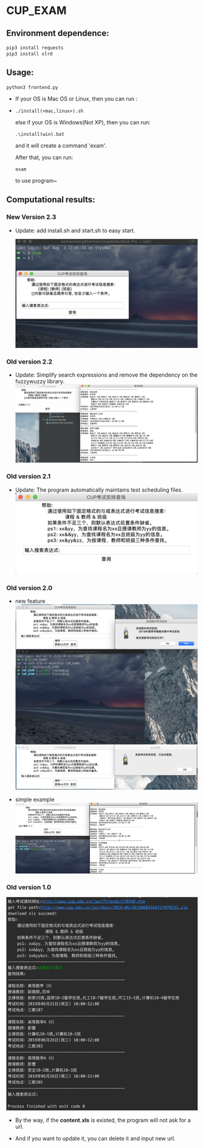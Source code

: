 # CUP_EXAM  

## Environment dependence:  
```shell
pip3 install requests
pip3 install xlrd
```

## Usage:  
```shell
python3 frontend.py 
```

- If your OS is Mac OS or Linux, then you can run :

- ```shell
  ./install(<mac,linux>).sh
  ```

  else if your OS is Windows(Not XP), then you can run:

  ```shell
  .\install(win).bat
  ```
  
  and it will create a command 'exam'. 

  After that, you can run:
  
  ```shell
  exam
  ```
  
  to use program~

## Computational results:  

### New Version 2.3

- Update: add install.sh and start.sh to easy start.

  ![9.png](./img/9.png)

### Old version 2.2
- Update: Simplify search expressions and remove the dependency on the fuzzywuzzy library.   
  ![8.png](./img/8.png) 

### Old version 2.1
- Update: The program automatically maintains test scheduling files.  
  ![7.png](./img/7.png)  

### Old version 2.0  
- new feature  
  ![5.png](./img/5.png)  
  ![6.png](./img/6.png)  



- simple example  
  ![simple example](./img/4.png)  

### Old version 1.0  
![1.jpg](./img/1.jpg)  

- By the way, if the **content.xls** is existed, the program will not ask for a url. 

- And if you want to update it, you can delete it and input new url. 